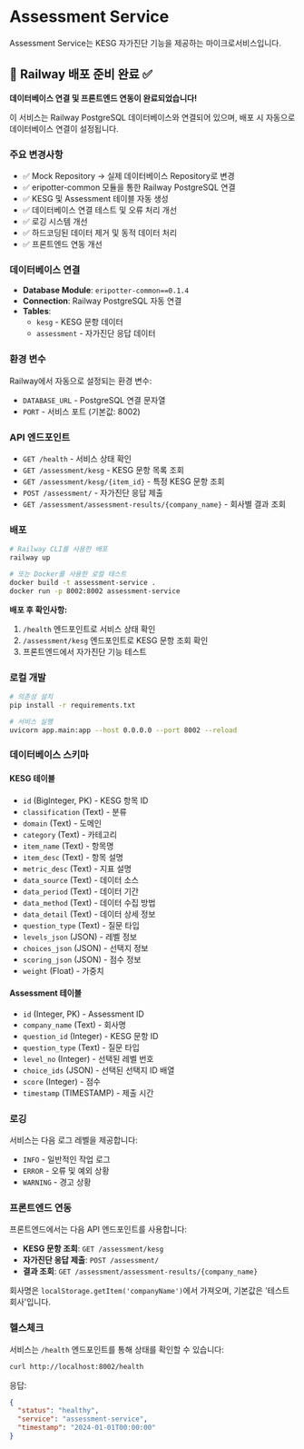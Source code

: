 # Assessment Service

Assessment Service는 KESG 자가진단 기능을 제공하는 마이크로서비스입니다.

## 🚀 Railway 배포 준비 완료 ✅

**데이터베이스 연결 및 프론트엔드 연동이 완료되었습니다!**

이 서비스는 Railway PostgreSQL 데이터베이스와 연결되어 있으며, 배포 시 자동으로 데이터베이스 연결이 설정됩니다.

### 주요 변경사항

- ✅ Mock Repository → 실제 데이터베이스 Repository로 변경
- ✅ eripotter-common 모듈을 통한 Railway PostgreSQL 연결
- ✅ KESG 및 Assessment 테이블 자동 생성
- ✅ 데이터베이스 연결 테스트 및 오류 처리 개선
- ✅ 로깅 시스템 개선
- ✅ 하드코딩된 데이터 제거 및 동적 데이터 처리
- ✅ 프론트엔드 연동 개선

### 데이터베이스 연결

- **Database Module**: `eripotter-common==0.1.4`
- **Connection**: Railway PostgreSQL 자동 연결
- **Tables**: 
  - `kesg` - KESG 문항 데이터
  - `assessment` - 자가진단 응답 데이터

### 환경 변수

Railway에서 자동으로 설정되는 환경 변수:
- `DATABASE_URL` - PostgreSQL 연결 문자열
- `PORT` - 서비스 포트 (기본값: 8002)

### API 엔드포인트

- `GET /health` - 서비스 상태 확인
- `GET /assessment/kesg` - KESG 문항 목록 조회
- `GET /assessment/kesg/{item_id}` - 특정 KESG 문항 조회
- `POST /assessment/` - 자가진단 응답 제출
- `GET /assessment/assessment-results/{company_name}` - 회사별 결과 조회

### 배포

```bash
# Railway CLI를 사용한 배포
railway up

# 또는 Docker를 사용한 로컬 테스트
docker build -t assessment-service .
docker run -p 8002:8002 assessment-service
```

**배포 후 확인사항:**
1. `/health` 엔드포인트로 서비스 상태 확인
2. `/assessment/kesg` 엔드포인트로 KESG 문항 조회 확인
3. 프론트엔드에서 자가진단 기능 테스트

### 로컬 개발

```bash
# 의존성 설치
pip install -r requirements.txt

# 서비스 실행
uvicorn app.main:app --host 0.0.0.0 --port 8002 --reload
```

### 데이터베이스 스키마

#### KESG 테이블
- `id` (BigInteger, PK) - KESG 항목 ID
- `classification` (Text) - 분류
- `domain` (Text) - 도메인
- `category` (Text) - 카테고리
- `item_name` (Text) - 항목명
- `item_desc` (Text) - 항목 설명
- `metric_desc` (Text) - 지표 설명
- `data_source` (Text) - 데이터 소스
- `data_period` (Text) - 데이터 기간
- `data_method` (Text) - 데이터 수집 방법
- `data_detail` (Text) - 데이터 상세 정보
- `question_type` (Text) - 질문 타입
- `levels_json` (JSON) - 레벨 정보
- `choices_json` (JSON) - 선택지 정보
- `scoring_json` (JSON) - 점수 정보
- `weight` (Float) - 가중치

#### Assessment 테이블
- `id` (Integer, PK) - Assessment ID
- `company_name` (Text) - 회사명
- `question_id` (Integer) - KESG 문항 ID
- `question_type` (Text) - 질문 타입
- `level_no` (Integer) - 선택된 레벨 번호
- `choice_ids` (JSON) - 선택된 선택지 ID 배열
- `score` (Integer) - 점수
- `timestamp` (TIMESTAMP) - 제출 시간

### 로깅

서비스는 다음 로그 레벨을 제공합니다:
- `INFO` - 일반적인 작업 로그
- `ERROR` - 오류 및 예외 상황
- `WARNING` - 경고 상황

### 프론트엔드 연동

프론트엔드에서는 다음 API 엔드포인트를 사용합니다:

- **KESG 문항 조회**: `GET /assessment/kesg`
- **자가진단 응답 제출**: `POST /assessment/`
- **결과 조회**: `GET /assessment/assessment-results/{company_name}`

회사명은 `localStorage.getItem('companyName')`에서 가져오며, 기본값은 '테스트회사'입니다.

### 헬스체크

서비스는 `/health` 엔드포인트를 통해 상태를 확인할 수 있습니다:

```bash
curl http://localhost:8002/health
```

응답:
```json
{
  "status": "healthy",
  "service": "assessment-service",
  "timestamp": "2024-01-01T00:00:00"
}
```
